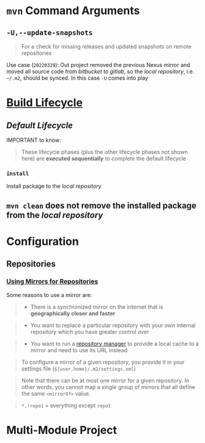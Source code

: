 # `mvn` Command Arguments
## `-U,--update-snapshots`
> For a check for missing releases and updated snapshots on remote repositories

Use case (`20220329`): Out project removed the previous Nexus mirror and moved all source code from *bitbucket* to *gitlab*, so the *local repository*, i.e. `~/.m2`, should be synced. In this case `-U` comes into play   

# [Build Lifecycle](https://maven.apache.org/guides/introduction/introduction-to-the-lifecycle.html)
## *Default Lifecycle*

IMPORTANT to know:

> These lifecycle phases (plus the other lifecycle phases not shown here) are **executed sequentially** to complete the default lifecycle

### `install`
Install package to the *local repository*

## `mvn clean` does not remove the installed package from the *local repository*

# Configuration
## Repositories
### [Using Mirrors for Repositories](https://maven.apache.org/guides/mini/guide-mirror-settings.html)

Some reasons to use a mirror are:

> * There is a synchronized mirror on the internet that is **geographically closer and faster**

> * You want to replace a particular repository with your own internal repository which you have greater control over

> * You want to run a [repository manager](https://maven.apache.org/repository-management.html) to provide a local cache to a mirror and need to use its URL instead

> To configure a mirror of a given repository, you provide it in your settings file (`${user.home}/.m2/settings.xml`)

> Note that there can be at most one mirror for a given repository. In other words, you cannot map a single group of mirrors that all define the same `<mirrorOf>` value. 

> `*,!repo1` = everything except `repo1`

# Multi-Module Project

